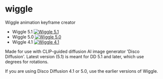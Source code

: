 # wiggle
Wiggle animation keyframe creator
- Wiggle 5.1 [![Wiggle 5.1](https://colab.research.google.com/assets/colab-badge.svg)](https://colab.research.google.com/github/zippy731/wiggle/blob/main/Wiggle_Standalone_5_1.ipynb)
- Wiggle 5.0 [![Wiggle 5.0](https://colab.research.google.com/assets/colab-badge.svg)](https://colab.research.google.com/github/zippy731/wiggle/blob/main/Wiggle_Standalone_5_0.ipynb)
- Wiggle 4.1 [![Wiggle 4.1](https://colab.research.google.com/assets/colab-badge.svg)](https://colab.research.google.com/github/zippy731/wiggle/blob/main/Wiggle_Standalone_4_1.ipynb)

Made for use with CLIP-guided diffusion AI image generator 'Disco Diffusion'.  Latest version (5.1) is meant for DD 5.1 and later, which use degrees for rotations.

If you are using Disco Diffusion 4.1 or 5.0, use the earlier versions of Wiggle.


